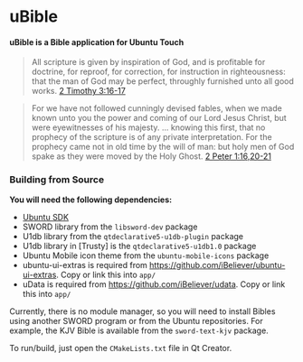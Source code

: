 uBible
======

#### uBible is a Bible application for Ubuntu Touch ####

> All scripture is given by inspiration of God, and is profitable for doctrine, for reproof, for correction, for instruction in righteousness: that the man of God may be perfect, throughly furnished unto all good works.
> [2 Timothy 3:16-17](http://www.biblegateway.com/passage/?search=2%20Timothy%203:16-17&version=KJV)

> For we have not followed cunningly devised fables, when we made known unto you the power and coming of our Lord Jesus Christ, but were eyewitnesses of his majesty. ... knowing this first, that no prophecy of the scripture is of any private interpretation. For the prophecy came not in old time by the will of man: but holy men of God spake as they were moved by the Holy Ghost.
> [2 Peter 1:16,20-21](http://www.biblegateway.com/passage/?search=2%20Peter%201:16-21&version=KJV)

### Building from Source

**You will need the following dependencies:**

* [Ubuntu SDK](http://developer.ubuntu.com/get-started/)
* SWORD library from the `libsword-dev` package
* U1db library from the `qtdeclarative5-u1db-plugin` package
* U1db library in [Trusty] is the `qtdeclarative5-u1db1.0` package
* Ubuntu Mobile icon theme from the `ubuntu-mobile-icons` package
* ubuntu-ui-extras is required from https://github.com/iBeliever/ubuntu-ui-extras. Copy or link this into `app/`
* uData is required from https://github.com/iBeliever/udata. Copy or link this into `app/`

Currently, there is no module manager, so you will need to install Bibles using another SWORD program or from the Ubuntu repositories. For example, the KJV Bible is available from the `sword-text-kjv` package.

To run/build, just open the `CMakeLists.txt` file in Qt Creator.
